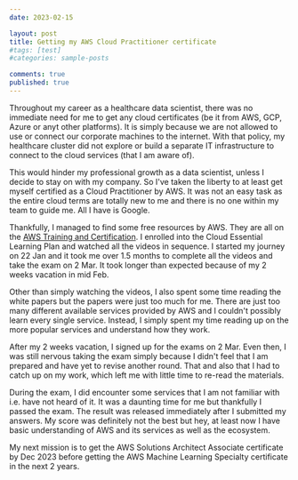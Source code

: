```yaml
---
date: 2023-02-15

layout: post
title: Getting my AWS Cloud Practitioner certificate
#tags: [test]
#categories: sample-posts

comments: true
published: true
---
```


Throughout my career as a healthcare data scientist, there was no immediate need for me to get any cloud certificates (be it from AWS, GCP, Azure or anyt other platforms). It is simply because we are not allowed to use or connect our corporate machines to the internet. With that policy, my healthcare cluster did not explore or build a separate IT infrastructure to connect to the cloud services (that I am aware of).

This would hinder my professional growth as a data scientist, unless I decide to stay on with my company. So I've taken the liberty to at least get myself certified as a Cloud Practitioner by AWS. It was not an easy task as the entire cloud terms are totally new to me and there is no one within my team to guide me. All I have is Google.

Thankfully, I managed to find some free resources by AWS. They are all on the [AWS Training and Certification](https://explore.skillbuilder.aws/learn/home). I enrolled into the Cloud Essential Learning Plan and watched all the videos in sequence. I started my journey on 22 Jan and it took me over 1.5 months to complete all the videos and take the exam on 2 Mar. It took longer than expected because of my 2 weeks vacation in mid Feb.

Other than simply watching the videos, I also spent some time reading the white papers but the papers were just too much for me. There are just too many different available services provided by AWS and I couldn't possibly learn every single service. Instead, I simply spent my time reading up on the more popular services and understand how they work.

After my 2 weeks vacation, I signed up for the exams on 2 Mar. Even then, I was still nervous taking the exam simply because I didn't feel that I am prepared and have yet to revise another round. That and also that I had to catch up on my work, which left me with little time to re-read the materials.

During the exam, I did encounter some services that I am not familiar with i.e. have not heard of it. It was a daunting time for me but thankfully I passed the exam. The result was released immediately after I submitted my answers. My score was definitely not the best but hey, at least now I have basic understanding of AWS and its services as well as the ecosystem.

My next mission is to get the AWS Solutions Architect Associate certificate by Dec 2023 before getting the AWS Machine Learning Specialty certificate in the next 2 years.